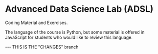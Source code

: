 # Advanced Data Science Lab (ADSL)

Coding Material and Exercises.

The language of the course is Python, but some material is offered in JavaScript for students who would like to review this language.


--- THIS IS THE "CHANGES" branch

